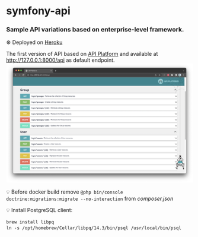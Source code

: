# symfony-api

### Sample API variations based on enterprise-level framework.

⚙️ Deployed on <a href="https://oleksiivelychkosymfonyapi.herokuapp.com/api">Heroku</a>

The first version of API based on <a href="https://api-platform.com/">API Platform</a>
and available at http://127.0.0.1:8000/api as default endpoint.
![API Platform](public/screens/api-platform.png)

💡 Before docker build remove `@php bin/console doctrine:migrations:migrate --no-interaction` from _composer.json_

💡 Install PostgreSQL client:
```
brew install libpq
ln -s /opt/homebrew/Cellar/libpq/14.3/bin/psql /usr/local/bin/psql
```
